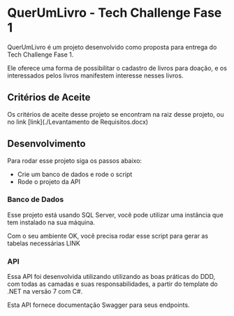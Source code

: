 # QuerUmLivro - Tech Challenge Fase 1

QuerUmLivro é um projeto desenvolvido como proposta para entrega do Tech Challenge Fase 1.

Ele oferece uma forma de possibilitar o cadastro de livros para doação, e os interessados pelos livros manifestem interesse nesses livros.

## Critérios de Aceite

Os critérios de aceite desse projeto se encontram na raiz desse projeto, ou no link [link](./Levantamento de Requisitos.docx)

## Desenvolvimento 

Para rodar esse projeto siga os passos abaixo:

* Crie um banco de dados e rode o script
* Rode o projeto da API

### Banco de Dados

Esse projeto está usando SQL Server, você pode utilizar uma instância que tem instalado na sua máquina.

Com o seu ambiente OK, você precisa rodar esse script para gerar as tabelas necessárias LINK

### API

Essa API foi desenvolvida utilizando utilizando as boas práticas do DDD, com todas as camadas e suas responsabilidades, a partir do template do .NET na versão 7 com C#.

Esta API fornece documentação Swagger para seus endpoints.

